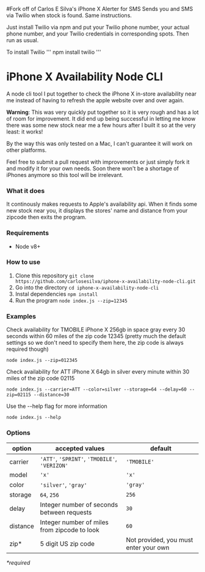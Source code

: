#Fork off of Carlos E Silva's iPhone X Alerter for SMS
Sends you and SMS via Twilio when stock is found. Same instructions.

Just install Twilio via npm and put your Twilio phone number, your actual phone number, and your Twilio credentials in corresponding spots. Then run as usual.

To install Twilio
'''
npm install twilio
'''



# iPhone X Availability Node CLI

A node cli tool I put together to check the iPhone X in-store availability near me instead of having to refresh the apple website over and over again.

**Warning**: This was very quickly put together so it is very rough and has a lot of room for improvement. It did end up being successful in letting me know there was some new stock near me a few hours after I built it so at the very least: it works!

By the way this was only tested on a Mac, I can't guarantee it will work on other platforms.

Feel free to submit a pull request with improvements or just simply fork it and modify it for your own needs. Soon there won't be a shortage of iPhones anymore so this tool will be irrelevant.

### What it does
It continously makes requests to Apple's availability api. When it finds some new stock near you, it displays the stores' name and distance from your zipcode then exits the program.

### Requirements
- Node v8+

### How to use

1. Clone this repository `git clone https://github.com/carlosesilva/iphone-x-availability-node-cli.git`
1. Go into the directory `cd iphone-x-availability-node-cli`
1. Instal dependencies `npm install`
1. Run the program `node index.js --zip=12345`

### Examples

Check availability for TMOBILE iPhone X 256gb in space gray every 30 seconds within 60 miles of the zip code 12345 (pretty much the default settings so we don't need to specify them here, the zip code is always required though)
```
node index.js --zip=012345
```

Check availability for ATT iPhone X 64gb in silver every minute within 30 miles of the zip code 02115
```
node index.js --carrier=ATT --color=silver --storage=64 --delay=60 --zip=02115 --distance=30
```

Use the --help flag for more information
```
node index.js --help
```

### Options
| option   | accepted values                               | default                               |
| -------- | --------------------------------------------- | ------------------------------------- |
| carrier  | `'ATT'`, `'SPRINT'`, `'TMOBILE'`, `'VERIZON'` | `'TMOBILE'`                           |
| model    | `'x'`                                         | `'x'`                                 |
| color    | `'silver'`, `'gray'`                          | `'gray'`                              |
| storage  | `64`, `256`                                   | `256`                                 |
| delay    | Integer number of seconds between requests    | `30`                                  |
| distance | Integer number of miles from zipcode to look  | `60`                                  |
| zip*     | 5 digit US zip code                           | Not provided, you must enter your own |

*\*required*
